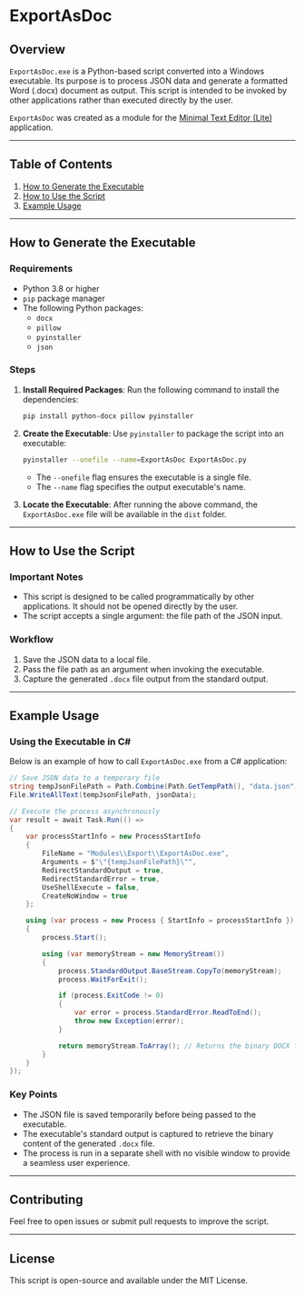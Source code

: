 # ExportAsDoc

## Overview
`ExportAsDoc.exe` is a Python-based script converted into a Windows executable. Its purpose is to process JSON data and generate a formatted Word (.docx) document as output. This script is intended to be invoked by other applications rather than executed directly by the user.

`ExportAsDoc` was created as a module for the [Minimal Text Editor (Lite)](https://github.com/micilini/MinimalTextEditorLite) application.

---

## Table of Contents
1. [How to Generate the Executable](#how-to-generate-the-executable)
2. [How to Use the Script](#how-to-use-the-script)
3. [Example Usage](#example-usage)

---

## How to Generate the Executable

### Requirements
- Python 3.8 or higher
- `pip` package manager
- The following Python packages:
  - `docx`
  - `pillow`
  - `pyinstaller`
  - `json`

### Steps
1. **Install Required Packages**:
   Run the following command to install the dependencies:
   ```bash
   pip install python-docx pillow pyinstaller
   ```

2. **Create the Executable**:
   Use `pyinstaller` to package the script into an executable:
   ```bash
   pyinstaller --onefile --name=ExportAsDoc ExportAsDoc.py
   ```
   - The `--onefile` flag ensures the executable is a single file.
   - The `--name` flag specifies the output executable's name.

3. **Locate the Executable**:
   After running the above command, the `ExportAsDoc.exe` file will be available in the `dist` folder.

---

## How to Use the Script

### Important Notes
- This script is designed to be called programmatically by other applications. It should not be opened directly by the user.
- The script accepts a single argument: the file path of the JSON input.

### Workflow
1. Save the JSON data to a local file.
2. Pass the file path as an argument when invoking the executable.
3. Capture the generated `.docx` file output from the standard output.

---

## Example Usage

### Using the Executable in C#
Below is an example of how to call `ExportAsDoc.exe` from a C# application:

```csharp
// Save JSON data to a temporary file
string tempJsonFilePath = Path.Combine(Path.GetTempPath(), "data.json");
File.WriteAllText(tempJsonFilePath, jsonData);

// Execute the process asynchronously
var result = await Task.Run(() =>
{
    var processStartInfo = new ProcessStartInfo
    {
        FileName = "Modules\\Export\\ExportAsDoc.exe",
        Arguments = $"\"{tempJsonFilePath}\"",
        RedirectStandardOutput = true,
        RedirectStandardError = true,
        UseShellExecute = false,
        CreateNoWindow = true
    };

    using (var process = new Process { StartInfo = processStartInfo })
    {
        process.Start();

        using (var memoryStream = new MemoryStream())
        {
            process.StandardOutput.BaseStream.CopyTo(memoryStream);
            process.WaitForExit();

            if (process.ExitCode != 0)
            {
                var error = process.StandardError.ReadToEnd();
                throw new Exception(error);
            }

            return memoryStream.ToArray(); // Returns the binary DOCX file
        }
    }
});
```

### Key Points
- The JSON file is saved temporarily before being passed to the executable.
- The executable's standard output is captured to retrieve the binary content of the generated `.docx` file.
- The process is run in a separate shell with no visible window to provide a seamless user experience.

---

## Contributing

Feel free to open issues or submit pull requests to improve the script.

---

## License

This script is open-source and available under the MIT License.